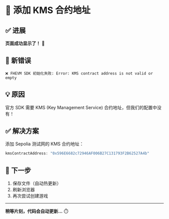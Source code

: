 # 🔧 添加 KMS 合约地址

## ✅ 进展

**页面成功显示了！** 🎉

## 🔴 新错误

```
❌ FHEVM SDK 初始化失败: Error: KMS contract address is not valid or empty
```

## 💡 原因

官方 SDK 需要 KMS (Key Management Service) 合约地址，但我们的配置中没有！

## ✅ 解决方案

添加 Sepolia 测试网的 KMS 合约地址：
```typescript
kmsContractAddress: "0x596E6682c72946AF006B27C131793F2B62527A4b"
```

## 🔄 下一步

1. 保存文件（自动热更新）
2. 刷新浏览器
3. 再次尝试创建游戏

---

**稍等片刻，代码会自动更新...** ⏱️


